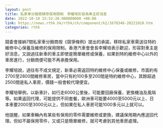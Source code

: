 ```yaml
---
layout: post
title: 私家車分銷商移除保用限制　李耀培形容為車主好消息
date: 2022-10-10 15:52:20.000000000 +08:00
link: https://news.rthk.hk/rthk/ch/component/k2/1670348-20221010.htm
categories: rthk
---
```


競委會接納7間私家車分銷商按《競爭條例》提出的承諾，移除私家車需送往特約維修中心保養及維修的保用限制。香港汽車會會長李耀培表示歡迎，形容對車主是好消息，又說過往新車的車主即使是簡單維修或保養，如果到特約維修中心以外的車房進行，分銷商便可能不再承擔保用。

李耀培說，過往有不成文規定，新車必需返回特約維修中心保養或維修，市面約有2700至2800間維修車房，當中只有約100多至200間是特約維修中心，其餘超過2500間是私人車房，價錢一般會較代理便宜。

李耀培舉例，以新車計，如行走6000公里後，可能要回廠保養，更換機油及風隔等。如果返回代理，可能提供不同套餐，歐洲車可能要4000至5000元以上、日本車要2000至3000元以上，但如果在私人車房可能1000多元以上就可以。

他提醒，如果車輛內有某些有保用的零件需要維修或更換，建議保用期內應送回代理。但如不屬保用零件，又或只是簡單維修，就可考慮到其他車房處理。

